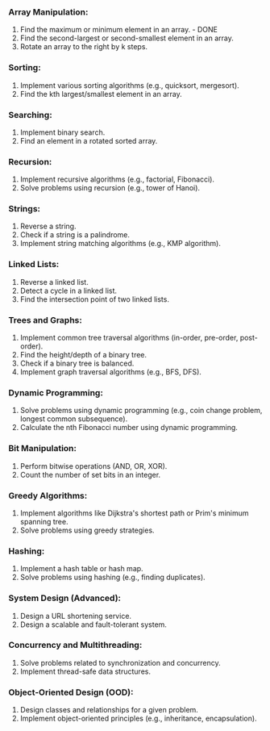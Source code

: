 ### Array Manipulation:
1. Find the maximum or minimum element in an array. - DONE
2. Find the second-largest or second-smallest element in an array.
3. Rotate an array to the right by k steps.

### Sorting:
1. Implement various sorting algorithms (e.g., quicksort, mergesort).
2. Find the kth largest/smallest element in an array.

### Searching:
1. Implement binary search.
2. Find an element in a rotated sorted array.

### Recursion:
1. Implement recursive algorithms (e.g., factorial, Fibonacci).
2. Solve problems using recursion (e.g., tower of Hanoi).

### Strings:
1. Reverse a string.
2. Check if a string is a palindrome.
3. Implement string matching algorithms (e.g., KMP algorithm).

### Linked Lists:
1. Reverse a linked list.
2. Detect a cycle in a linked list.
3. Find the intersection point of two linked lists.

### Trees and Graphs:
1. Implement common tree traversal algorithms (in-order, pre-order, post-order).
2. Find the height/depth of a binary tree.
3. Check if a binary tree is balanced.
4. Implement graph traversal algorithms (e.g., BFS, DFS).

### Dynamic Programming:
1. Solve problems using dynamic programming (e.g., coin change problem, longest common subsequence).
2. Calculate the nth Fibonacci number using dynamic programming.

### Bit Manipulation:
1. Perform bitwise operations (AND, OR, XOR).
2. Count the number of set bits in an integer.

### Greedy Algorithms:
1. Implement algorithms like Dijkstra's shortest path or Prim's minimum spanning tree.
2. Solve problems using greedy strategies.

### Hashing:
1. Implement a hash table or hash map.
2. Solve problems using hashing (e.g., finding duplicates).

### System Design (Advanced):
1. Design a URL shortening service.
2. Design a scalable and fault-tolerant system.

### Concurrency and Multithreading:
1. Solve problems related to synchronization and concurrency.
2. Implement thread-safe data structures.

### Object-Oriented Design (OOD):
1. Design classes and relationships for a given problem.
2. Implement object-oriented principles (e.g., inheritance, encapsulation).
